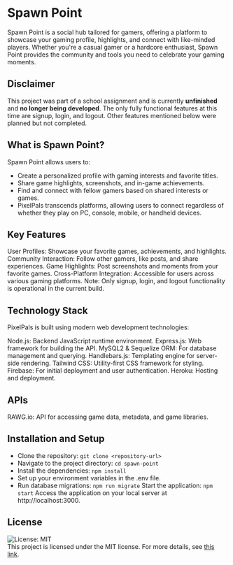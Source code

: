 # Spawn Point
Spawn Point is a social hub tailored for gamers, offering a platform to showcase your gaming profile, highlights, and connect with like-minded players. Whether you're a casual gamer or a hardcore enthusiast, Spawn Point provides the community and tools you need to celebrate your gaming moments.

## Disclaimer
This project was part of a school assignment and is currently **unfinished** and **no longer being developed**. The only fully functional features at this time are signup, login, and logout. Other features mentioned below were planned but not completed.

## What is Spawn Point?
Spawn Point allows users to:
- Create a personalized profile with gaming interests and favorite titles.
- Share game highlights, screenshots, and in-game achievements.
- Find and connect with fellow gamers based on shared interests or games.
- PixelPals transcends platforms, allowing users to connect regardless of whether they play on PC, console, mobile, or handheld devices.

## Key Features
User Profiles: Showcase your favorite games, achievements, and highlights.
Community Interaction: Follow other gamers, like posts, and share experiences.
Game Highlights: Post screenshots and moments from your favorite games.
Cross-Platform Integration: Accessible for users across various gaming platforms.
Note: Only signup, login, and logout functionality is operational in the current build.

## Technology Stack
PixelPals is built using modern web development technologies:

Node.js: Backend JavaScript runtime environment.
Express.js: Web framework for building the API.
MySQL2 & Sequelize ORM: For database management and querying.
Handlebars.js: Templating engine for server-side rendering.
Tailwind CSS: Utility-first CSS framework for styling.
Firebase: For initial deployment and user authentication.
Heroku: Hosting and deployment.

## APIs 
RAWG.io: API for accessing game data, metadata, and game libraries.

## Installation and Setup
- Clone the repository:
`git clone <repository-url>`
- Navigate to the project directory:
`cd spawn-point`
- Install the dependencies:
`npm install`
- Set up your environment variables in the .env file.
- Run database migrations:
`npm run migrate`
Start the application:
`npm start`
Access the application on your local server at http://localhost:3000.

## License
![License: MIT](https://img.shields.io/badge/License-MIT-yellow.svg) <br/>
This project is licensed under the MIT license. For more details, see [this link](https://opensource.org/licenses/MIT).

